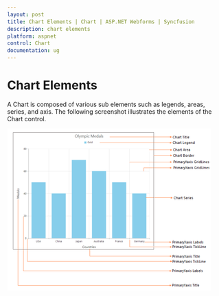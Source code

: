 ```yaml
---
layout: post
title: Chart Elements | Chart | ASP.NET Webforms | Syncfusion
description: chart elements
platform: aspnet
control: Chart
documentation: ug
---
```


# Chart Elements

A Chart is composed of various sub elements such as legends, areas, series, and axis. The following screenshot illustrates the elements of the Chart control.


![](Chart-Elements_images/Chart-Elements_img1.png) 




